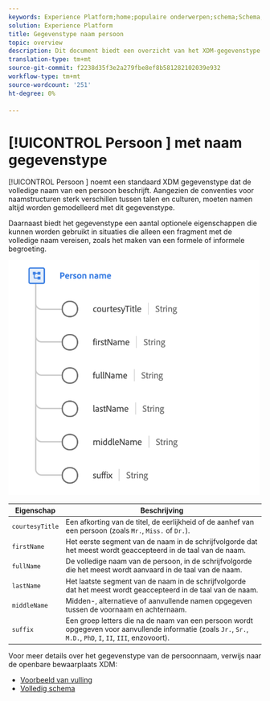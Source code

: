 ```yaml
---
keywords: Experience Platform;home;populaire onderwerpen;schema;Schema;XDM;velden;schema's;Schemas;fullName;xdm:fullName;person name;name;datatype;data-type;data-type; data-type;
solution: Experience Platform
title: Gegevenstype naam persoon
topic: overview
description: Dit document biedt een overzicht van het XDM-gegevenstype Personnaam.
translation-type: tm+mt
source-git-commit: f2238d35f3e2a279fbe8ef8b581282102039e932
workflow-type: tm+mt
source-wordcount: '251'
ht-degree: 0%

---
```



# [!UICONTROL Persoon ] met naam gegevenstype

[!UICONTROL Persoon ] noemt een standaard XDM gegevenstype dat de volledige naam van een persoon beschrijft. Aangezien de conventies voor naamstructuren sterk verschillen tussen talen en culturen, moeten namen altijd worden gemodelleerd met dit gegevenstype.

Daarnaast biedt het gegevenstype een aantal optionele eigenschappen die kunnen worden gebruikt in situaties die alleen een fragment met de volledige naam vereisen, zoals het maken van een formele of informele begroeting.

<img src="../images/data-types/person-name.png" width="500" /><br />

| Eigenschap | Beschrijving |
| --- | --- |
| `courtesyTitle` | Een afkorting van de titel, de eerlijkheid of de aanhef van een persoon (zoals `Mr.`, `Miss.` of `Dr.`). |
| `firstName` | Het eerste segment van de naam in de schrijfvolgorde dat het meest wordt geaccepteerd in de taal van de naam. |
| `fullName` | De volledige naam van de persoon, in de schrijfvolgorde die het meest wordt aanvaard in de taal van de naam. |
| `lastName` | Het laatste segment van de naam in de schrijfvolgorde dat het meest wordt geaccepteerd in de taal van de naam. |
| `middleName` | Midden-, alternatieve of aanvullende namen opgegeven tussen de voornaam en achternaam. |
| `suffix` | Een groep letters die na de naam van een persoon wordt opgegeven voor aanvullende informatie (zoals `Jr.`, `Sr.`, `M.D.`, `PhD`, `I`, `II`, `III`, enzovoort). |

Voor meer details over het gegevenstype van de persoonnaam, verwijs naar de openbare bewaarplaats XDM:

* [Voorbeeld van vulling](https://github.com/adobe/xdm/blob/master/components/datatypes/person-name.example.1.json)
* [Volledig schema](https://github.com/adobe/xdm/blob/master/components/datatypes/person-name.schema.json)